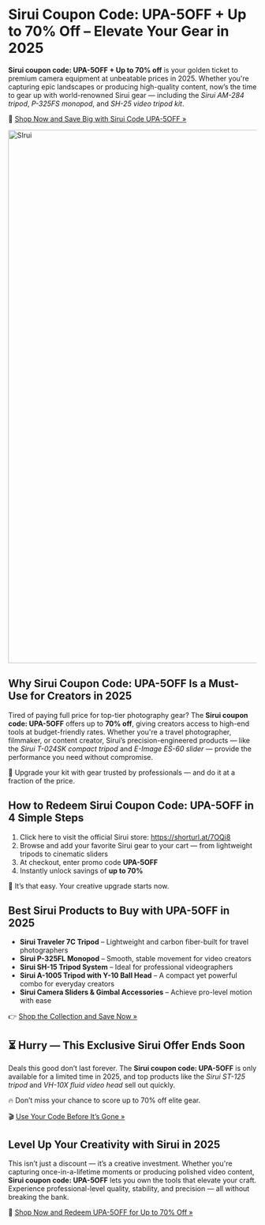 <h1>Sirui Coupon Code: UPA-5OFF + Up to 70% Off – Elevate Your Gear in 2025</h1>
<p><strong>Sirui coupon code: UPA-5OFF + Up to 70% off</strong> is your golden ticket to premium camera equipment at unbeatable prices in 2025. Whether you're capturing epic landscapes or producing high-quality content, now’s the time to gear up with world-renowned Sirui gear — including the <em>Sirui AM-284 tripod</em>, <em>P-325FS monopod</em>, and <em>SH-25 video tripod kit</em>.</p>
<p>🎥 <a href="https://shorturl.at/7OQi8" target="_blank" rel="noopener">Shop Now and Save Big with Sirui Code UPA-5OFF »</a></p>
<img src="https://images.mirror-media.xyz/publication-images/-EA0HxVf3MamRzJ5gS83p.png?height=315&width=630" alt="SIrui" width="1080">
<h2>Why Sirui Coupon Code: UPA-5OFF Is a Must-Use for Creators in 2025</h2>
<p>Tired of paying full price for top-tier photography gear? The <strong>Sirui coupon code: UPA-5OFF</strong> offers up to <strong>70% off</strong>, giving creators access to high-end tools at budget-friendly rates. Whether you're a travel photographer, filmmaker, or content creator, Sirui’s precision-engineered products — like the <em>Sirui T-024SK compact tripod</em> and <em>E-Image ES-60 slider</em> — provide the performance you need without compromise.</p>
<p>🚀 Upgrade your kit with gear trusted by professionals — and do it at a fraction of the price.</p>

<h2>How to Redeem Sirui Coupon Code: UPA-5OFF in 4 Simple Steps</h2>
<ol>
<li>Click here to visit the official Sirui store: <a href="https://shorturl.at/7OQi8" target="_blank" rel="noopener">https://shorturl.at/7OQi8</a></li>
<li>Browse and add your favorite Sirui gear to your cart — from lightweight tripods to cinematic sliders</li>
<li>At checkout, enter promo code <strong>UPA-5OFF</strong></li>
<li>Instantly unlock savings of <strong>up to 70%</strong></li>
</ol>
<p>🎯 It’s that easy. Your creative upgrade starts now.</p>

<h2>Best Sirui Products to Buy with UPA-5OFF in 2025</h2>
<ul>
<li><strong>Sirui Traveler 7C Tripod</strong> – Lightweight and carbon fiber-built for travel photographers</li>
<li><strong>Sirui P-325FL Monopod</strong> – Smooth, stable movement for video creators</li>
<li><strong>Sirui SH-15 Tripod System</strong> – Ideal for professional videographers</li>
<li><strong>Sirui A-1005 Tripod with Y-10 Ball Head</strong> – A compact yet powerful combo for everyday creators</li>
<li><strong>Sirui Camera Sliders & Gimbal Accessories</strong> – Achieve pro-level motion with ease</li>
</ul>
<p>👉 <a href="https://shorturl.at/7OQi8" target="_blank" rel="noopener">Shop the Collection and Save Now »</a></p>

<h2>⏳ Hurry — This Exclusive Sirui Offer Ends Soon</h2>
<p>Deals this good don’t last forever. The <strong>Sirui coupon code: UPA-5OFF</strong> is only available for a limited time in 2025, and top products like the <em>Sirui ST-125 tripod</em> and <em>VH-10X fluid video head</em> sell out quickly.</p>
<p>🔥 Don’t miss your chance to score up to 70% off elite gear.</p>
<p>🎬 <a href="https://shorturl.at/7OQi8" target="_blank" rel="noopener">Use Your Code Before It’s Gone »</a></p>

<h2>Level Up Your Creativity with Sirui in 2025</h2>
<p>This isn’t just a discount — it’s a creative investment. Whether you're capturing once-in-a-lifetime moments or producing polished video content, <strong>Sirui coupon code: UPA-5OFF</strong> lets you own the tools that elevate your craft. Experience professional-level quality, stability, and precision — all without breaking the bank.</p>
<p>📸 <a href="https://shorturl.at/7OQi8" target="_blank" rel="noopener">Shop Now and Redeem UPA-5OFF for Up to 70% Off »</a></p>
</body>
</html>
